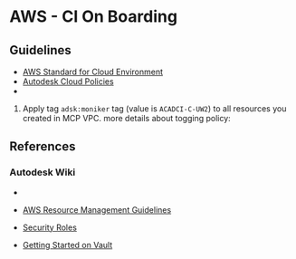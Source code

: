 # AWS - CI On Boarding

## Guidelines
- [AWS Standard for Cloud Environment](https://wiki.autodesk.com/display/DOJO/AWS+Standards+for+Cloud+Environments)
-  [Autodesk Cloud Policies](https://wiki.autodesk.com/display/DOJO/Autodesk+Cloud+Policies)
- 
1. Apply tag `adsk:moniker` tag (value is `ACADCI-C-UW2`) to all resources you created in MCP VPC.
more details about togging policy: 


## References

### Autodesk Wiki
-

- [AWS Resource Management Guidelines](https://wiki.autodesk.com/display/DOJO/AWS+Resource+Management+Guidelines)
- [Security Roles](https://wiki.autodesk.com/display/DOJO/Integrated+Account+Security+Roles)
- [Getting Started on Vault](https://wiki.autodesk.com/display/DOJO/Getting+Started+on+HCVault#tab-HC+Vault+CLI)
<!--stackedit_data:
eyJoaXN0b3J5IjpbMTQ3MzI1NjAzOSwxNzYzMTQ0ODc2LDc0Mj
cyOTg2LDg3OTIyMDY2Nl19
-->